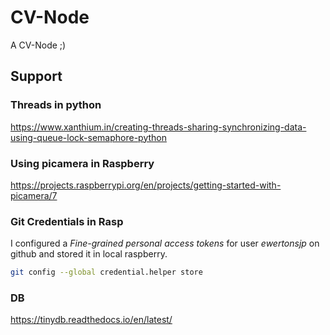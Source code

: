 # CV-Node

A CV-Node ;)

## Support

### Threads in python

https://www.xanthium.in/creating-threads-sharing-synchronizing-data-using-queue-lock-semaphore-python

### Using picamera in Raspberry

https://projects.raspberrypi.org/en/projects/getting-started-with-picamera/7

### Git Credentials in Rasp

I configured a _Fine-grained personal access tokens_ for user _ewertonsjp_ on github and stored it in local raspberry.

```bash
git config --global credential.helper store
```

### DB

https://tinydb.readthedocs.io/en/latest/